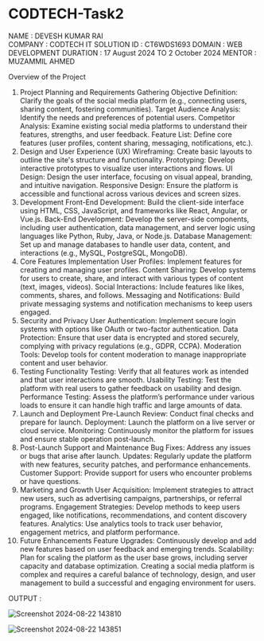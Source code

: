 # CODTECH-Task2
NAME : DEVESH KUMAR RAI  
COMPANY : CODTECH IT SOLUTION
ID : CT6WDS1693
DOMAIN : WEB DEVELOPMENT 
DURATION : 17 August 2024 TO 2 October 2024
MENTOR : MUZAMMIL AHMED

Overview of the Project

1. Project Planning and Requirements Gathering
Objective Definition: Clarify the goals of the social media platform (e.g., connecting users, sharing content, fostering communities).
Target Audience Analysis: Identify the needs and preferences of potential users.
Competitor Analysis: Examine existing social media platforms to understand their features, strengths, and user feedback.
Feature List: Define core features (user profiles, content sharing, messaging, notifications, etc.).
2. Design and User Experience (UX)
Wireframing: Create basic layouts to outline the site's structure and functionality.
Prototyping: Develop interactive prototypes to visualize user interactions and flows.
UI Design: Design the user interface, focusing on visual appeal, branding, and intuitive navigation.
Responsive Design: Ensure the platform is accessible and functional across various devices and screen sizes.
3. Development
Front-End Development: Build the client-side interface using HTML, CSS, JavaScript, and frameworks like React, Angular, or Vue.js.
Back-End Development: Develop the server-side components, including user authentication, data management, and server logic using languages like Python, Ruby, Java, or Node.js.
Database Management: Set up and manage databases to handle user data, content, and interactions (e.g., MySQL, PostgreSQL, MongoDB).
4. Core Features Implementation
User Profiles: Implement features for creating and managing user profiles.
Content Sharing: Develop systems for users to create, share, and interact with various types of content (text, images, videos).
Social Interactions: Include features like likes, comments, shares, and follows.
Messaging and Notifications: Build private messaging systems and notification mechanisms to keep users engaged.
5. Security and Privacy
User Authentication: Implement secure login systems with options like OAuth or two-factor authentication.
Data Protection: Ensure that user data is encrypted and stored securely, complying with privacy regulations (e.g., GDPR, CCPA).
Moderation Tools: Develop tools for content moderation to manage inappropriate content and user behavior.
6. Testing
Functionality Testing: Verify that all features work as intended and that user interactions are smooth.
Usability Testing: Test the platform with real users to gather feedback on usability and design.
Performance Testing: Assess the platform’s performance under various loads to ensure it can handle high traffic and large amounts of data.
7. Launch and Deployment
Pre-Launch Review: Conduct final checks and prepare for launch.
Deployment: Launch the platform on a live server or cloud service.
Monitoring: Continuously monitor the platform for issues and ensure stable operation post-launch.
8. Post-Launch Support and Maintenance
Bug Fixes: Address any issues or bugs that arise after launch.
Updates: Regularly update the platform with new features, security patches, and performance enhancements.
Customer Support: Provide support for users who encounter problems or have questions.
9. Marketing and Growth
User Acquisition: Implement strategies to attract new users, such as advertising campaigns, partnerships, or referral programs.
Engagement Strategies: Develop methods to keep users engaged, like notifications, recommendations, and content discovery features.
Analytics: Use analytics tools to track user behavior, engagement metrics, and platform performance.
10. Future Enhancements
Feature Upgrades: Continuously develop and add new features based on user feedback and emerging trends.
Scalability: Plan for scaling the platform as the user base grows, including server capacity and database optimization.
Creating a social media platform is complex and requires a careful balance of technology, design, and user management to build a successful and engaging environment for users.

OUTPUT :



![Screenshot 2024-08-22 143810](https://github.com/user-attachments/assets/0520384a-bd93-448f-8128-91f819cdcf75)


![Screenshot 2024-08-22 143851](https://github.com/user-attachments/assets/ad119b46-ded7-42d0-abc1-7f2e557ee872)














